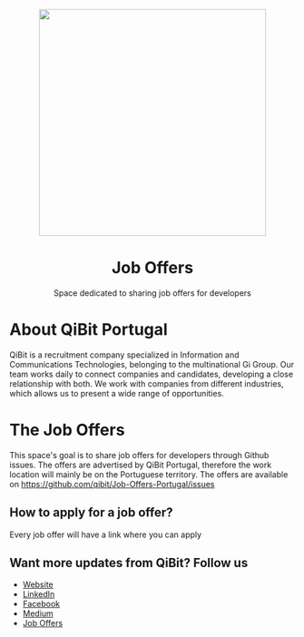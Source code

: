 <p align="center">
<img src="http://www.qibit.pt/wp-content/uploads/2015/07/logo-qibit-high.png" width="400">
</p>
<h1 align="center">Job Offers</h1>
<p align="center">Space dedicated to sharing job offers for developers</p>

# About QiBit Portugal

QiBit is a recruitment company specialized in Information and Communications Technologies, belonging to the multinational Gi Group. 
Our team works daily to connect companies and candidates, developing a close relationship with both.
We work with companies from different industries, which allows us to present a wide range of opportunities.  

# The Job Offers

This space's goal is to share job offers for developers through Github issues. 
The offers are advertised by QiBit Portugal, therefore the work location will mainly be on the Portuguese territory.
The offers are available on https://github.com/qibit/Job-Offers-Portugal/issues

## How to apply for a job offer?

Every job offer will have a link where you can apply

## Want more updates from QiBit? Follow us

- [Website](http://www.qibit.pt/)
- [LinkedIn](https://www.linkedin.com/company/qibit-portugal/)
- [Facebook](https://www.facebook.com/qibitportugal/)
- [Medium](https://medium.com/@qibitportugal)
- [Job Offers](http://www.qibit.pt/vagas/)
